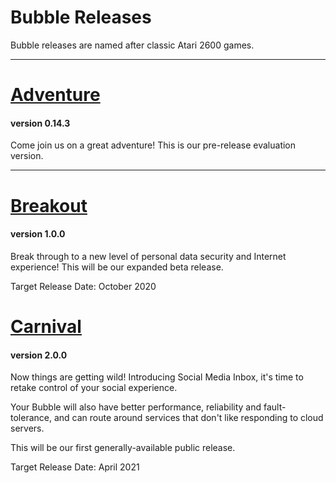Bubble Releases
===============

Bubble releases are named after classic Atari 2600 games.

----
# [Adventure](adventure.md)
#### version 0.14.3
Come join us on a great adventure! This is our pre-release evaluation version.

----
# [Breakout](breakout.md)
#### version 1.0.0
Break through to a new level of personal data security and Internet experience! This will be our expanded beta release.

Target Release Date: October 2020

# [Carnival](carnival.md)
#### version 2.0.0
Now things are getting wild! Introducing Social Media Inbox, it's time to retake control of your social experience.

Your Bubble will also have better performance, reliability and fault-tolerance, and can route around services that don't like responding to cloud servers.

This will be our first generally-available public release.

Target Release Date: April 2021

